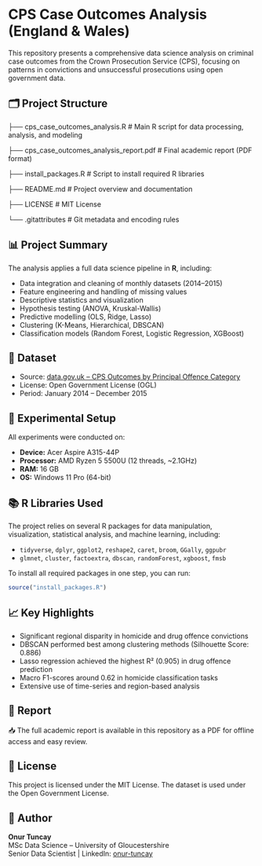 # CPS Case Outcomes Analysis (England & Wales)

This repository presents a comprehensive data science analysis on criminal case outcomes from the Crown Prosecution Service (CPS), focusing on patterns in convictions and unsuccessful prosecutions using open government data.

## 🗂 Project Structure

├── cps_case_outcomes_analysis.R # Main R script for data processing, analysis, and modeling

├── cps_case_outcomes_analysis_report.pdf # Final academic report (PDF format)

├── install_packages.R # Script to install required R libraries

├── README.md # Project overview and documentation

├── LICENSE # MIT License

└── .gitattributes # Git metadata and encoding rules

## 📊 Project Summary

The analysis applies a full data science pipeline in **R**, including:
- Data integration and cleaning of monthly datasets (2014–2015)
- Feature engineering and handling of missing values
- Descriptive statistics and visualization
- Hypothesis testing (ANOVA, Kruskal-Wallis)
- Predictive modelling (OLS, Ridge, Lasso)
- Clustering (K-Means, Hierarchical, DBSCAN)
- Classification models (Random Forest, Logistic Regression, XGBoost)
  

## 📁 Dataset

- Source: [data.gov.uk – CPS Outcomes by Principal Offence Category](https://www.gov.uk/government/statistics)
- License: Open Government License (OGL)
- Period: January 2014 – December 2015

## 🧪 Experimental Setup

All experiments were conducted on:
- **Device:** Acer Aspire A315-44P  
- **Processor:** AMD Ryzen 5 5500U (12 threads, ~2.1GHz)  
- **RAM:** 16 GB  
- **OS:** Windows 11 Pro (64-bit)

## 📚 R Libraries Used

The project relies on several R packages for data manipulation, visualization, statistical analysis, and machine learning, including:

- `tidyverse`, `dplyr`, `ggplot2`, `reshape2`, `caret`, `broom`, `GGally`, `ggpubr`
- `glmnet`, `cluster`, `factoextra`, `dbscan`, `randomForest`, `xgboost`, `fmsb`

To install all required packages in one step, you can run:

```r
source("install_packages.R")
```

## 📈 Key Highlights

- Significant regional disparity in homicide and drug offence convictions
- DBSCAN performed best among clustering methods (Silhouette Score: 0.886)
- Lasso regression achieved the highest R² (0.905) in drug offence prediction
- Macro F1-scores around 0.62 in homicide classification tasks
- Extensive use of time-series and region-based analysis

## 📄 Report

📥 The full academic report is available in this repository as a PDF for offline access and easy review.

## 📝 License

This project is licensed under the MIT License. The dataset is used under the Open Government License.

## 👤 Author

**Onur Tuncay**  
MSc Data Science – University of Gloucestershire  
Senior Data Scientist | LinkedIn: [onur-tuncay](https://linkedin.com/in/onur-tuncay)
